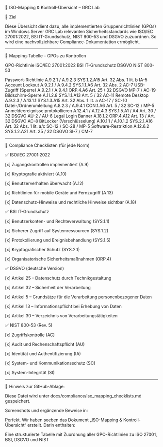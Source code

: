 📁 ISO-Mapping & Kontroll-Übersicht – GRC Lab

🎯 Ziel

Diese Übersicht dient dazu, alle implementierten Gruppenrichtlinien (GPOs) im Windows Server GRC Lab relevanten Sicherheitsstandards wie ISO/IEC 27001:2022, BSI IT-Grundschutz, NIST 800-53 und DSGVO zuzuordnen. So wird eine nachvollziehbare Compliance-Dokumentation ermöglicht.


---

🧩 Mapping-Tabelle – GPOs zu Kontrollen

GPO-Richtlinie ISO/IEC 27001:2022 BSI IT-Grundschutz DSGVO NIST 800-53

Passwort-Richtlinie A.9.2.1 / A.9.2.3 SYS.1.2.A15 Art. 32 Abs. 1 lit. b IA-5
Account Lockout A.9.2.1 / A.9.4.2 SYS.1.1.A6 Art. 32 Abs. 2 AC-7
USB-Zugriff (Sperre) A.9.2.1 / A.9.4.1 ORP.4.A6 Art. 25 / 32 DSGVO MP-7 / AC-19
Bildschirm-Sperre A.11.2.8 SYS.1.1.A13 Art. 5 / 32 AC-11
Remote Desktop A.9.2.3 / A.13.1.1 SYS.1.3.A15 Art. 32 Abs. 1 lit. a AC-17 / SC-10
Datei-/Ordnerumleitung A.8.2.3 / A.9.4.1 CON.1.A6 Art. 5 / 32 SC-12 / MP-5
Anmeldeereignisse protokollieren A.12.4.1 / A.12.4.3 SYS.1.5.A1 / A4 Art. 30 / 32 DSGVO AU-2 / AU-6
Legal Login Banner A.18.1.2 ORP.4.A12 Art. 13 / Art. 32 DSGVO AC-8
BitLocker (Verschlüsselung) A.10.1.1 / A.10.1.2 SYS.2.1.A16 Art. 32 Abs. 1 lit. a/c SC-12 / SC-28 / MP-5
Software-Restriktion A.12.6.2 SYS.1.2.A21 Art. 25 / 32 DSGVO SI-7 / CM-7



---

📜 Compliance Checklisten (für jede Norm)

✅ ISO/IEC 27001:2022

[x] Zugangskontrollen implementiert (A.9)

[x] Kryptografie aktiviert (A.10)

[x] Benutzerverhalten überwacht (A.12)

[x] Richtlinien für mobile Geräte und Fernzugriff (A.13)

[x] Datenschutz-Hinweise und rechtliche Hinweise sichtbar (A.18)


✅ BSI IT-Grundschutz

[x] Benutzerkonten- und Rechteverwaltung (SYS.1.1)

[x] Sicherer Zugriff auf Systemressourcen (SYS.1.2)

[x] Protokollierung und Ereignisbehandlung (SYS.1.5)

[x] Kryptografischer Schutz (SYS.2.1)

[x] Organisatorische Sicherheitsmaßnahmen (ORP.4)


✅ DSGVO (deutsche Version)

[x] Artikel 25 – Datenschutz durch Technikgestaltung

[x] Artikel 32 – Sicherheit der Verarbeitung

[x] Artikel 5 – Grundsätze für die Verarbeitung personenbezogener Daten

[x] Artikel 13 – Informationspflicht bei Erhebung von Daten

[x] Artikel 30 – Verzeichnis von Verarbeitungstätigkeiten


✅ NIST 800-53 (Rev. 5)

[x] Zugriffskontrolle (AC)

[x] Audit und Rechenschaftspflicht (AU)

[x] Identität und Authentifizierung (IA)

[x] System- und Kommunikationsschutz (SC)

[x] System-Integrität (SI)



---

📁 Hinweis zur GitHub-Ablage:

Diese Datei wird unter docs/compliance/iso_mapping_checklists.md gespeichert.

Screenshots und ergänzende Beweise in:




Perfekt. Wir haben soeben das Dokument „ISO-Mapping & Kontroll-Übersicht“ erstellt. Darin enthalten:

Eine strukturierte Tabelle mit Zuordnung aller GPO-Richtlinien zu ISO 27001, BSI, DSGVO und NIST
